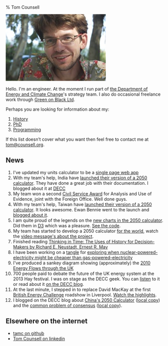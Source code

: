 % Tom Counsell

![](tomcounsell.jpg)

Hello. I'm an engineer. At the moment I run part of [the Department
of Energy and Climate Change][decc]'s strategy team. I also do occasional freelance work through [Green on Black Ltd][gnb].

Perhaps you are looking for information about my:

1.  [History](view/History.html)
2.  [PhD](view/Phd.html)
6.  [Programming](/programming/index.html)

If this list doesn’t cover what you want then feel free to contact me at <tom@counsell.org>.

News
----

1.  I've updated my units calculator to be a [single page web app](http://tamc.github.io/how-much-is)
1.  With my team's help, India have [launched their version of a 2050 calculator](http://indiaenergy.gov.in). They have done a great job with their documentation. I blogged about it at [DECC](http://blog.decc.gov.uk/2014/03/04/not-how-they-do-it-on-yes-minister/)
1.  My team won a second [Civil Service Award](http://my.civilservice.gov.uk/reform/civil-service-awards-2013/) for Analysis and Use of Evidence, joint with the Foreign Office. Well done guys.
1.  With my team's help, Taiwan have [launched their version of a 2050 calculator](http://my2050.twenergy.org.tw). It looks awesome. Ewan Bennie went to the launch and [blogged about it](http://blog.decc.gov.uk/2013/12/03/made-in-taiwan/).
1.  I am quite proud of the legends on the [new charts in the 2050 calculator](http://2050-calculator-tool.decc.gov.uk). Did them in [D3](http://d3js.org) which was a pleasure. [See the code](https://github.com/decc/twenty-fifty/blob/master/src/javascripts/stacked_area_chart.js.coffee).
1.  My team has started to develop a 2050 calculator [for the world](http://globalcalculator.org/), watch the [video message's about the project](http://www.youtube.com/playlist?list=PLar0SlGyNQ8tFLdWYMnVUvRWbeIAXVIRY).
1.  Finished reading [Thinking in Time: The Uses of History for Decision-Makers
by Richard E. Neustadt, Ernest R. May](/books/thinking-in-time.html)
2.  I have been working on a [tangle](http://worrydream.com/Tangle/) for [exploring when nuclear-powered-electricity might be cheaper than gas-powered-electricity](http://tamc.github.io/tamc-tangles/whenwillitbecheaperthangas.html)
3.  I've produced a sankey diagram showing (approximately) the [2010 Energy Flows through the UK](/2050/2010sankey.html)
4.  700 people paid to debate the future of the UK energy system at the 2013 Hay festival. I was on stage as the DECC geek. You can [listen](http://www.hayfestival.com/p-6114-kate-humble-richard-smith-marcus-du-sautoy-and-mark-watson.aspx) to it or read about it [on the DECC blog](http://blog.decc.gov.uk/2013/06/07/2050-at-the-hay-festival/).
4.  At the last minute, I stepped in to replace David MacKay at the first [British Energy Challenge](http://blog.decc.gov.uk/category/the-british-energy-challenge/) roadshow in Liverpool. [Watch the highlights](https://www.youtube.com/watch?v=M3B_cK2osIA).
4.  I blogged on the DECC blog about [China's 2050 Calculator](http://blog.decc.gov.uk/2012/09/18/some-copying-is-great/) ([local copy](/2050/some-copying-is-great.html))  and the [common problem of consensus](http://blog.decc.gov.uk/2012/09/26/the-common-problem-of-consensus/) ([local copy](/2050/2012-09-26-the-common-problem-of-consensus.html)).

Elsewhere on the internet
-------------------------

* [tamc on github](https://github.com/tamc)
* [Tom Counsell on linkedin](http://uk.linkedin.com/pub/tom-counsell/0/441/360/)


[decc]: https://www.gov.uk/government/organisations/department-of-energy-climate-change
[gnb]: http://www.greenonblack.com 
